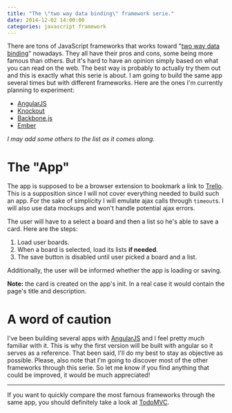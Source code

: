 ```yaml
---
title: "The \"two way data binding\" framework serie."
date: 2014-12-02 14:00:00
categories: javascript framework
---
```


There are tons of JavaScript frameworks that works toward "[two way data binding](https://docs.angularjs.org/guide/databinding)" nowadays.
They all have their pros and cons, some being more famous than others.
But it's hard to have an opinion simply based on what you can read on the web.
The best way is probably to actually try them out and this is exactly what this serie is about.
I am going to build the same app several times but with different frameworks.
Here are the ones I'm currently planning to experiment:

* [AngularJS](https://angularjs.org/)
* [Knockout](http://knockoutjs.com/)
* [Backbone.js](http://backbonejs.org/)
* [Ember](http://emberjs.com/)

_I may add some others to the list as it comes along._

# The "App"

The app is supposed to be a browser extension to bookmark a link to [Trello](https://trello.com/).
This is a supposition since I will not cover everything needed to build such an app.
For the sake of simplicity I will emulate ajax calls through `timeout`s.
I will also use data mockups and won't handle potential ajax errors.

The user will have to a select a board and then a list so he's able to save a card.
Here are the steps:

1. Load user boards.
2. When a board is selected, load its lists **if needed**.
3. The save button is disabled until user picked a board and a list.

Additionally, the user will be informed whether the app is loading or saving.

**Note:** the card is created on the app's init.
In a real case it would contain the page's title and description.

# A word of caution

I've been building several apps with [AngularJS](https://angularjs.org/) and I feel pretty much familiar with it.
This is why the first version will be built with angular so it serves as a reference.
That been said, I'll do my best to stay as objective as possible.
Please, also note that I'm going to discover most of the other frameworks through this serie.
So let me know if you find anything that could be improved, it would be much appreciated!

---

If you want to quickly compare the most famous frameworks through the same app, you should definitely take a look at [TodoMVC](http://todomvc.com/).
